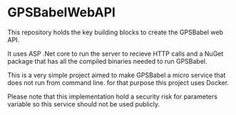 # GPSBabelWebAPI
This repository holds the key building blocks to create the GPSBabel web API.

It uses ASP .Net core to run the server to recieve HTTP calls and a NuGet package that has all the compiled binaries needed to run GPSBabel.

This is a very simple project aimed to make GPSBabel a micro service that does not run from command line. for that purpose this project uses Docker.

Please note that this implementation hold a security risk for parameters variable so this service should not be used publicly.
